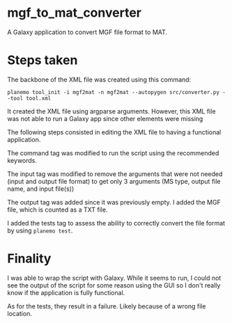 # mgf_to_mat_converter

A Galaxy application to convert MGF file format to MAT.

# Steps taken

The backbone of the XML file was created using this command:

```{bash}
planemo tool_init -i mgf2mat -n mgf2mat --autopygen src/converter.py --tool tool.xml
```

It created the XML file using argparse arguments. However, this XML file was not able to run a Galaxy app since other elements were missing

The following steps consisted in editing the XML file to having a functional application.

The command tag was modified to run the script using the recommended keywords.

The input tag was modified to remove the arguments that were not needed (input and output file format) to get only 3 arguments (MS type, output file name, and input file(s))

The output tag was added since it was previously empty. I added the MGF file, which is counted as a TXT file.

I added the tests tag to assess the ability to correctly convert the file format by using `planemo test`.

# Finality

I was able to wrap the script with Galaxy. While it seems to run, I could not see the output of the script for some reason using the GUI so I don't really know if the application is fully functional.

As for the tests, they result in a failure. Likely because of a wrong file location.